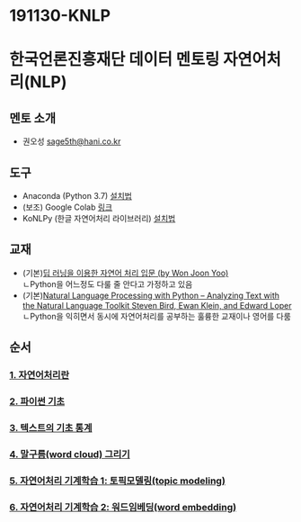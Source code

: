 # 191130-KNLP
# 한국언론진흥재단 데이터 멘토링 자연어처리(NLP)

## 멘토 소개
* 권오성 sage5th@hani.co.kr

## 도구
* Anaconda (Python 3.7) [설치법](https://wikidocs.net/50698#1-anaconda)
* (보조) Google Colab [링크](https://colab.research.google.com/)
* KoNLPy (한글 자연어처리 라이브러리) [설치법](https://konlpy-ko.readthedocs.io/ko/v0.4.3/install/)

## 교재
* (기본)[딥 러닝을 이용한 자연어 처리 입문 (by Won Joon Yoo)](https://wikidocs.net/book/2155)  
    ㄴPython을 어느정도 다룰 줄 안다고 가정하고 있음
* (기본)[Natural Language Processing with Python – Analyzing Text with the Natural Language Toolkit
Steven Bird, Ewan Klein, and Edward Loper](http://www.nltk.org/book/)  
    ㄴPython을 익히면서 동시에 자연어처리를 공부하는 훌륭한 교재이나 영어를 다룸

## 순서
### [1. 자연어처리란](1_자연어처리란.md)

### [2. 파이썬 기초](2_파이썬기초.md)
<!-- NLTK 기반 -->

### [3. 텍스트의 기초 통계](3_텍스트기초통계.md)
<!-- NLTK 기반 -->

### [4. 말구름(word cloud) 그리기](4_말구름그리기.md)
<!-- 문레기 사례 기반 -->

### [5. 자연어처리 기계학습 1: 토픽모델링(topic modeling)](5_토픽모델링.md)
<!-- 새 사례 만들어야 -->

### [6. 자연어처리 기계학습 2: 워드임베딩(word embedding)](6_워드임베딩.md)
<!-- 동성애 기사 기반 -->


